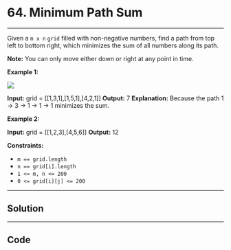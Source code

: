 # 64. Minimum Path Sum

---

Given a `m x n` `grid` filled with non-negative numbers, find a path from top left to bottom right, which minimizes the sum of all numbers along its path.

**Note:** You can only move either down or right at any point in time.

 

**Example 1:**

![](https://assets.leetcode.com/uploads/2020/11/05/minpath.jpg)


**Input:** grid = [[1,3,1],[1,5,1],[4,2,1]]
**Output:** 7
**Explanation:** Because the path 1 -> 3 -> 1 -> 1 -> 1 minimizes the sum.


**Example 2:**


**Input:** grid = [[1,2,3],[4,5,6]]
**Output:** 12


 

**Constraints:**

  * `m == grid.length`
  * `n == grid[i].length`
  * `1 <= m, n <= 200`
  * `0 <= grid[i][j] <= 200`

---

## Solution



---

## Code
```python


```